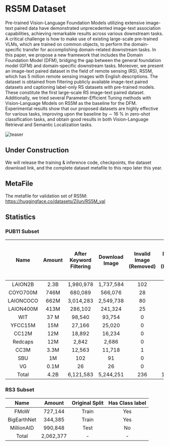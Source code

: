 # RS5M Dataset

Pre-trained Vision-Language Foundation Models utilizing extensive image-text paired data have demonstrated unprecedented image-text association capabilities, achieving remarkable results across various downstream tasks. A critical challenge is how to make use of existing large-scale pre-trained VLMs, which are trained on common objects, to perform the domain-specific transfer for accomplishing domain-related downstream tasks. In this paper, we propose a new framework that includes the Domain Foundation Model (DFM), bridging the gap between the general foundation model (GFM) and domain-specific downstream tasks. Moreover, we present an image-text paired dataset in the field of remote sensing (RS), RS5M, which has 5 million remote sensing images with English descriptions. The dataset is obtained from filtering publicly available image-text paired datasets and captioning label-only RS datasets with pre-trained models. These constitute the first large-scale RS image-text paired dataset. Additionally, we tried several Parameter-Efficient Tuning methods with Vision-Language Models on RS5M as the baseline for the DFM. Experimental results show that our proposed datasets are highly effective for various tasks, improving upon the baseline by $\sim$ 16 % in zero-shot classification tasks, and obtain good results in both Vision-Language Retrieval and Semantic Localization tasks.

![teaser](15datasets_teaser.png)


## Under Construction

We will release the training & inference code, checkpoints, the dataset download link, and the complete dataset metafile to this repo later this year.


## MetaFile

The metafile for validation set of RS5M: https://huggingface.co/datasets/Zilun/RS5M_val


## Statistics
### PUB11 Subset

| Name               | Amount |   After Keyword Filtering |   Download Image|  Invalid Image (Removed) |   Duplicate Image (Removed)|  Outlier images (Removed by VLM and RS Detector)|  Remain |
|:------------------:|:------:|:-------------------------:|:----------:|:------------------------:|:---------------------:|:------------------------------:|:--------:|
| LAION2B            | 2.3B   | 1,980,978   | 1,737,584   |             102          |        343,017        |          333,686               |1,060,779 |
| COYO700M           | 746M   | 680,089     | 566,076     |     28                   |245,650                |94,329                          | 226,069  |
| LAIONCOCO          | 662M   | 3,014,283   | 2,549,738   |       80                 |417,689                |527,941                         | 1,604,028|
| LAION400M          | 413M   | 286,102     | 241,324     |25                        |141,658                |23,860                          | 75,781    |
| WIT                | 37 M   | 98,540      | 93,754      |0                         |74,081                 |9,299                           | 10,374    |
| YFCC15M            | 15M    | 27,166      | 25,020      |0                         |265                    |15,126                          | 9,629     |
| CC12M              | 12M    | 18,892      | 16,234      | 0                        |1,870                  |4,330                           |10,034    |
| Redcaps            | 12M    | 2,842       | 2,686       | 0                        |228                    |972                             |1,486     |
| CC3M               | 3.3M   | 12,563      | 11,718      | 1                        |328                    |1,817                           |9,572     |
| SBU                | 1M     | 102         | 91          |0                         |4                      |36                              |51        |
| VG                 | 0.1M   | 26          | 26          | 0                        |0                      |20                              |6         |
| Total              | 4.2B   | 6,121,583   | 5,244,251   | 236                        |1,224,790              |1,011,416                       |3,007,809 |


### RS3 Subset

| Name               | Amount | Original Split | Has Class label |
|:------------------:|:------:|:--------------:|:---------------:|
|FMoW|727,144|Train|Yes|
|BigEarthNet|344,385|Train|Yes|
|MillionAID|990,848|Test|No|
|Total|2,062,377|-|-|
